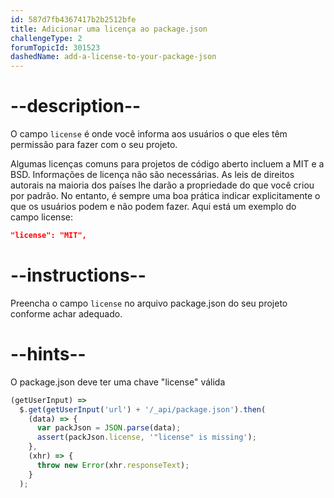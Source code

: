 ```yaml
---
id: 587d7fb4367417b2b2512bfe
title: Adicionar uma licença ao package.json
challengeType: 2
forumTopicId: 301523
dashedName: add-a-license-to-your-package-json
---
```


# --description--

O campo `license` é onde você informa aos usuários o que eles têm permissão para fazer com o seu projeto.

Algumas licenças comuns para projetos de código aberto incluem a MIT e a BSD. Informações de licença não são necessárias. As leis de direitos autorais na maioria dos países lhe darão a propriedade do que você criou por padrão. No entanto, é sempre uma boa prática indicar explicitamente o que os usuários podem e não podem fazer. Aqui está um exemplo do campo license:

```json
"license": "MIT",
```

# --instructions--

Preencha o campo `license` no arquivo package.json do seu projeto conforme achar adequado.

# --hints--

O package.json deve ter uma chave "license" válida

```js
(getUserInput) =>
  $.get(getUserInput('url') + '/_api/package.json').then(
    (data) => {
      var packJson = JSON.parse(data);
      assert(packJson.license, '"license" is missing');
    },
    (xhr) => {
      throw new Error(xhr.responseText);
    }
  );
```

